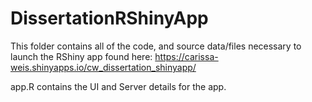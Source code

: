 # DissertationRShinyApp

This folder contains all of the code, and source data/files necessary to launch the RShiny app found here: https://carissa-weis.shinyapps.io/cw_dissertation_shinyapp/

app.R contains the UI and Server details for the app.
